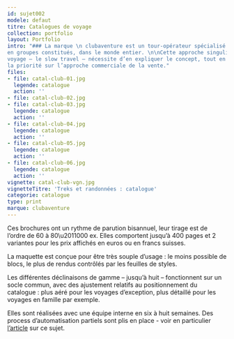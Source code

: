 ```yaml
---
id: sujet002
modele: defaut
titre: Catalogues de voyage
collection: portfolio
layout: Portfolio
intro: "### La marque \n clubaventure est un tour-opérateur spécialisé dans le voyage-randonnée
en groupes constitués, dans le monde entier. \n\nCette approche singulière du
voyage – le slow travel – nécessite d’en expliquer le concept, tout en gardant
la priorité sur l’approche commerciale de la vente."
files:
- file: catal-club-01.jpg
  legende: catalogue
  action: ''
- file: catal-club-02.jpg
- file: catal-club-03.jpg
  legende: catalogue
  action: ''
- file: catal-club-04.jpg
  legende: catalogue
  action: ''
- file: catal-club-05.jpg
  legende: catalogue
  action: ''
- file: catal-club-06.jpg
  legende: catalogue
  action: ''
vignette: catal-club-vgn.jpg
vignetteTitre: 'Treks et randonnées : catalogue'
categorie: catalogue
type: print
marque: clubaventure
---
```


Ces brochures ont un rythme de parution bisannuel, leur tirage est de l’ordre de 60 à 80\u2011000 ex. Elles comportent jusqu’à 400 pages et 2 variantes pour les prix affichés en euros ou en francs suisses.

La maquette est conçue pour être très souple d’usage&nbsp;: le moins possible de blocs, le plus de rendus contrôlés par les feuilles de styles.

Les différentes déclinaisons de gamme – jusqu’à huit – fonctionnent sur un socle commun, avec des ajustement relatifs au positionnement du catalogue&nbsp;: plus aéré pour les voyages d’exception, plus détaillé pour les voyages en famille par exemple.

Elles sont réalisées avec une équipe interne en six à huit semaines. Des process d’automatisation partiels sont plis en place - voir en particulier [l’article](http://vitreene.com/articles/un-catalogue-papier-est-un-site-web-comme-un-autre/) sur ce sujet.
